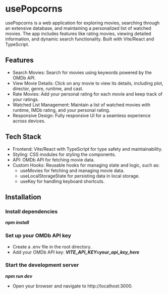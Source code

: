 # usePopcorns

usePopcorns is a web application for exploring movies, searching through an extensive database, and maintaining a personalized list of watched movies. 
The app includes features like rating movies, viewing detailed information, and dynamic search functionality. 
Built with Vite/React and TypeScript.

## Features

- Search Movies: Search for movies using keywords powered by the OMDb API.
- View Movie Details: Click on any movie to view its details, including plot, director, genre, runtime, and cast.
- Rate Movies: Add your personal rating for each movie and keep track of your ratings.
- Watched List Management: Maintain a list of watched movies with runtime, IMDb rating, and your personal rating.
- Responsive Design: Fully responsive UI for a seamless experience across devices.


## Tech Stack
- Frontend: Vite/React with TypeScript for type safety and maintainability.
- Styling: CSS modules for styling the components.
- API: OMDb API for fetching movie data.
- Custom Hooks: Reusable hooks for managing state and logic, such as:
  - useMovies for fetching and managing movie data.
  - useLocalStorageState for persisting data in local storage.
  - useKey for handling keyboard shortcuts.

## Installation

### Install dependencies
***npm install***

### Set up your OMDb API key
- Create a .env file in the root directory.
- Add your OMDb API key:
  ***VITE_API_KEY=your_api_key_here***

### Start the development server
***npm run dev***
- Open your browser and navigate to http://localhost:3000.
